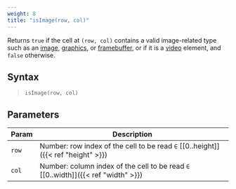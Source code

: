 ```yaml
---
weight: 8
title: "isImage(row, col)"
---
```


Returns `true` if the cell at `(row, col)` contains a valid image-related type such as an [image](https://p5js.org/reference/#/p5.Image), [graphics](https://p5js.org/reference/#/p5.Graphics), or [framebuffer](https://p5js.org/reference/#/p5.Framebuffer), or if it is a [video](https://p5js.org/reference/#/p5.MediaElement) element, and `false` otherwise.

## Syntax

> `isImage(row, col)`

## Parameters

| Param | Description                                                                       |
|-------|-----------------------------------------------------------------------------------|
| `row` | Number: row index of the cell to be read `∈` [[0..height]]({{< ref "height" >}})  |
| `col` | Number: column index of the cell to be read `∈` [[0..width]]({{< ref "width" >}}) |